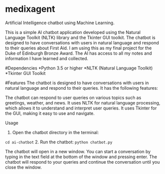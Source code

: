 # medixagent
Artificial Intelligence chatbot using Machine Learning.

This is a simple AI chatbot application developed using the Natural Language Toolkit (NLTK) library and the Tkinter GUI toolkit. The chatbot is designed to have conversations with users in natural language and respond to their queries about First Aid. I am using this as my final project for the Duke of Edinburgh Bronze Award. The AI has access to all my notes and information I have learned and collected.

#Dependencies
*Python 3.5 or higher
*NLTK (Natural Language Toolkit)
*Tkinter GUI Toolkit

#Features
The chatbot is designed to have conversations with users in natural language and respond to their queries. It has the following features:

The chatbot can respond to user queries on various topics such as greetings, weather, and news.
It uses NLTK for natural language processing, which allows it to understand and interpret user queries.
It uses Tkinter for the GUI, making it easy to use and navigate.

Usage
1. Open the chatbot directory in the terminal:

```cd ai-chatbot```
2. Run the chatbot:
```python chatbot.py```

The chatbot will open in a new window. You can start a conversation by typing in the text field at the bottom of the window and pressing enter.
The chatbot will respond to your queries and continue the conversation until you close the window.

